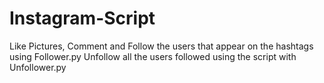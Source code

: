 # Instagram-Script
Like Pictures, Comment and Follow the users that appear on the hashtags using Follower.py
Unfollow all the users followed using the script with Unfollower.py

